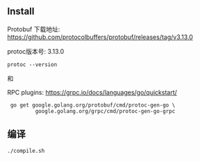

## Install 

Protobuf 下载地址: https://github.com/protocolbuffers/protobuf/releases/tag/v3.13.0

protoc版本号: 3.13.0

```
protoc --version
```

和

RPC plugins: https://grpc.io/docs/languages/go/quickstart/
```
 go get google.golang.org/protobuf/cmd/protoc-gen-go \
         google.golang.org/grpc/cmd/protoc-gen-go-grpc
```

## 编译


```
./compile.sh
```